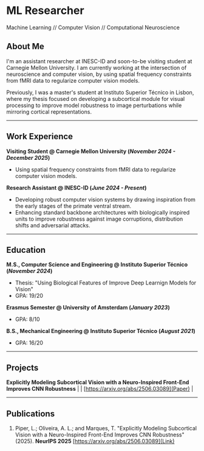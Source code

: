 # ML Researcher

Machine Learning // Computer Vision // Computational Neuroscience

## **About Me**

I'm an assistant researcher at INESC-ID and soon-to-be visiting student at Carnegie Mellon University. I am currently working at the intersection of neuroscience and computer vision, by using spatial frequency constraints from fMRI data to regularize computer vision models.

Previously, I was a master's student at Instituto Superior Técnico in Lisbon, where my thesis focused on developing a subcortical module for visual processing to improve model robustness to image perturbations while mirroring cortical representations.

---

## **Work Experience**

**Visiting Student @ Carnegie Mellon University (_November 2024 - December 2025_)**
- Using spatial frequency constraints from fMRI data to regularize computer vision models.

**Research Assistant @ INESC-ID (_June 2024 - Present_)**
- Developing robust computer vision systems by drawing inspiration from the early stages of the primate ventral stream.
- Enhancing standard backbone architectures with biologically inspired units to improve robustness against image corruptions, distribution shifts and adversarial attacks.

---

## **Education**

**M.S., Computer Science and Engineering	@ Instituto Superior Técnico (_November 2024_)**
- Thesis: "Using Biological Features of Improve Deep Learnign Models for Vision"
- GPA: 19/20

**Erasmus Semester @ University of Amsterdam (_January 2023_)**
- GPA: 8/10

**B.S., Mechanical Engineering @ Instituto Superior Técnico (_August 2021_)**
- GPA: 16/20

---
## **Projects**

**Explicitly Modeling Subcortical Vision with a Neuro-Inspired Front-End Improves CNN Robustness**
| [](Website (TBA)) | [https://arxiv.org/abs/2506.03089](Paper) | [](Code (TBA))

---

## **Publications**

1. Piper, L.; Oliveira, A. L.; and Marques, T. "Explicitly Modeling Subcortical Vision with a Neuro-Inspired Front-End Improves CNN Robustness" (2025). **NeurIPS 2025** [https://arxiv.org/abs/2506.03089](Link)
